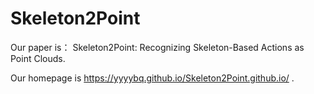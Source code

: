 # Skeleton2Point
Our paper is： Skeleton2Point: Recognizing Skeleton-Based Actions as Point Clouds.

Our homepage is https://yyyybq.github.io/Skeleton2Point.github.io/ .
